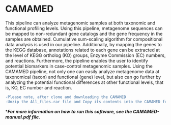 # CAMAMED


This pipeline can analyze metagenomic samples at both taxonomic ‎and functional profiling levels. Using this pipeline, metagenome sequences can be mapped to non-‎redundant gene catalogs and the gene frequency in the samples are obtained. Cumulative sum-scaling ‎algorithm for compositional data analysis is used in our pipeline. Additionally, by mapping the genes to the ‎KEGG database, annotations related to each gene can be extracted at the level of KEGG ortholog (KO) ‎groups, Enzyme Commission (EC) numbers, and reactions. Furthermore, the pipeline enables the user to ‎identify potential biomarkers in case-control metagenomic samples. Using the CAMAMED pipeline, not ‎only one can easily analyze metagenome data at taxonomical (taxon) and functional (gene) level, but also ‎can go further by analyzing the potential functional differences at other functional levels, that is, KO, EC ‎number and reaction.

```diff
-Please note, after clone and downloading the CAMAMED 
-Unzip the All_files.rar file and Copy its contents into the CAMAMED folder.
```

****For more information on how to run this software, see the CAMAMED-manual.pdf file.***

